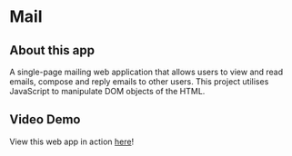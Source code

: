 # Mail

## About this app
A single-page mailing web application that allows users to view and read emails, compose and reply emails to other users. This project utilises JavaScript to manipulate DOM objects of the HTML.

## Video Demo
View this web app in action [here](https://youtu.be/PMqTWwdNV-Q)!
